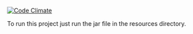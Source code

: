 [![Code Climate](https://lima.codeclimate.com/github/WoKak/NewPlayer/badges/gpa.svg)](https://lima.codeclimate.com/github/WoKak/NewPlayer)

To run this project just run the jar file in the resources directory.
